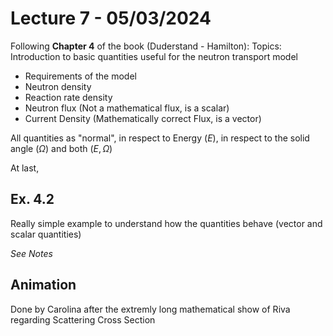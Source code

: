 # Lecture 7 - 05/03/2024
Following **Chapter 4** of the book (Duderstand - Hamilton): 
Topics: Introduction to basic quantities useful for the neutron transport model
 - Requirements of the model
 - Neutron density
 - Reaction rate density
 - Neutron flux (Not a mathematical flux, is a scalar)
 - Current Density (Mathematically correct Flux, is a vector)

All quantities as "normal", in respect to Energy $(E)$, in respect to the solid angle $(\Omega)$ and both $(E, \Omega)$

At last, 

## Ex. 4.2
Really simple example to understand how the quantities behave (vector and scalar quantities)

*See Notes*

## Animation
Done by Carolina after the extremly long mathematical show of Riva regarding Scattering Cross Section


